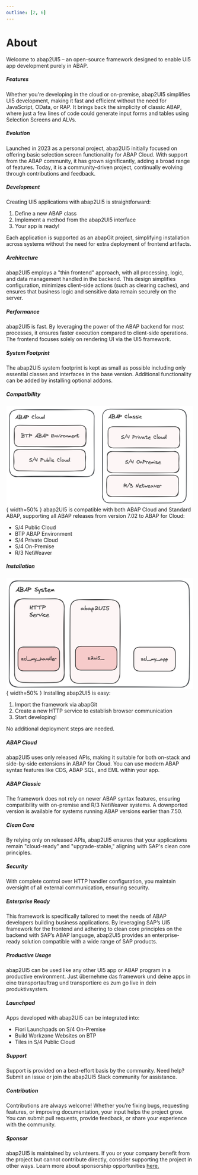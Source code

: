 ```yaml
---
outline: [2, 6]
---
```

# About
Welcome to abap2UI5 – an open-source framework designed to enable UI5 app development purely in ABAP. 

##### Features
Whether you're developing in the cloud or on-premise, abap2UI5 simplifies UI5 development, making it fast and efficient without the need for JavaScript, OData, or RAP. It brings back the simplicity of classic ABAP, where just a few lines of code could generate input forms and tables using Selection Screens and ALVs.

##### Evolution
Launched in 2023 as a personal project, abap2UI5 initially focused on offering basic selection screen functionality for ABAP Cloud. With support from the ABAP community, it has grown significantly, adding a broad range of features. Today, it is a community-driven project, continually evolving through contributions and feedback.

##### Development
Creating UI5 applications with abap2UI5 is straightforward:
1. Define a new ABAP class
2. Implement a method from the abap2UI5 interface
3. Your app is ready!

Each application is supported as an abapGit project, simplifying installation across systems without the need for extra deployment of frontend artifacts.

##### Architecture
abap2UI5 employs a "thin frontend" approach, with all processing, logic, and data management handled in the backend. This design simplifies configuration, minimizes client-side actions (such as clearing caches), and ensures that business logic and sensitive data remain securely on the server. 

##### Performance 
abap2UI5 is fast. By leveraging the power of the ABAP backend for most processes, it ensures faster execution compared to client-side operations. The frontend focuses solely on rendering UI via the UI5 framework.

##### System Footprint
The abap2UI5 system footprint is kept as small as possible including only essential classes and interfaces in the base version. Additional functionality can be added by installing optional addons.

##### Compatibility
![alt text](image-15.png){ width=50% }
abap2UI5 is compatible with both ABAP Cloud and Standard ABAP, supporting all ABAP releases from version 7.02 to ABAP for Cloud:
* S/4 Public Cloud
* BTP ABAP Environment
* S/4 Private Cloud
* S/4 On-Premise
* R/3 NetWeaver

##### Installation
![alt text](image-14.png){ width=50% }
Installing abap2UI5 is easy:
1. Import the framework via abapGit
2. Create a new HTTP service to establish browser communication
3. Start developing!

No additional deployment steps are needed.

##### ABAP Cloud
abap2UI5 uses only released APIs, making it suitable for both on-stack and side-by-side extensions in ABAP for Cloud. You can use modern ABAP syntax features like CDS, ABAP SQL, and EML within your app.

##### ABAP Classic
The framework does not rely on newer ABAP syntax features, ensuring compatibility with on-premise and R/3 NetWeaver systems. A downported version is available for systems running ABAP versions earlier than 7.50.

##### Clean Core
By relying only on released APIs, abap2UI5 ensures that your applications remain "cloud-ready" and "upgrade-stable," aligning with SAP's clean core principles.

##### Security
With complete control over HTTP handler configuration, you maintain oversight of all external communication, ensuring security.

##### Enterprise Ready
This framework is specifically tailored to meet the needs of ABAP developers building business applications. By leveraging SAP’s UI5 framework for the frontend and adhering to clean core principles on the backend with SAP’s ABAP language, abap2UI5 provides an enterprise-ready solution compatible with a wide range of SAP products. 

##### Productive Usage
abap2UI5 can be used like any other UI5 app or ABAP program in a productive environment. Just übernehme das framework und deine apps in eine transportauftrag und transportiere es zum go live in dein produktivsystem.

##### Launchpad
Apps developed with abap2UI5 can be integrated into:
* Fiori Launchpads on S/4 On-Premise
* Build Workzone Websites on BTP
* Tiles in S/4 Public Cloud

##### Support
Support is provided on a best-effort basis by the community. Need help? Submit an issue or join the abap2UI5 Slack community for assistance.

##### Contribution
Contributions are always welcome! Whether you’re fixing bugs, requesting features, or improving documentation, your input helps the project grow. You can submit pull requests, provide feedback, or share your experience with the community.

##### Sponsor
abap2UI5 is maintained by volunteers. If you or your company benefit from the project but cannot contribute directly, consider supporting the project in other ways. Learn more about sponsorship opportunities [here.](/resources/sponsor)
